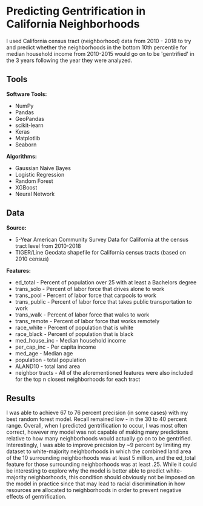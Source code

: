 # Predicting Gentrification in California Neighborhoods

I used California census tract (neighborhood) data from 2010 - 2018 to try and predict whether the neighborhoods in the bottom 10th percentile for median household income from 2010-2015 would go on to be 'gentrified' in the 3 years following the year they were analyzed.

## Tools

**Software Tools:**
* NumPy
* Pandas
* GeoPandas
* scikit-learn
* Keras
* Matplotlib
* Seaborn

**Algorithms:**
* Gaussian Naive Bayes
* Logistic Regression
* Random Forest
* XGBoost
* Neural Network

## Data

**Source:**
* 5-Year American Community Survey Data for California at the census tract level from 2010-2018
* TIGER/Line Geodata shapefile for California census tracts (based on 2010 census)

**Features:**
* ed_total - Percent of population over 25 with at least a Bachelors degree
* trans_solo - Percent of labor force that drives alone to work
* trans_pool - Percent of labor force that carpools to work
* trans_public - Percent of labor force that takes public transportation to work
* trans_walk - Percent of labor force that walks to work
* trans_remote - Percent of labor force that works remotely
* race_white - Percent of population that is white
* race_black - Percent of population that is black
* med_house_inc - Median household income
* per_cap_inc - Per capita income
* med_age - Median age
* population - total population
* ALAND10 - total land area
* neighbor tracts - All of the aforementioned features were also included for the top n closest neighborhoods for each tract

## Results

I was able to achieve 67 to 76 percent precision (in some cases) with my best random forest model. Recall remained low - in the 30 to 40 percent range. Overall, when I predicted gentrification to occur, I was most often correct, however my model was not capable of making many predictions relative to how many neighborhoods would actually go on to be gentrified. Interestingly, I was able to improve precision by ~9 percent by limiting my dataset to white-majority neighborhoods in which the combined land area of the 10 surrounding neighborhoods was at least 5 million, and the ed_total feature for those surrounding neighborhoods was at least .25. While it could be interesting to explore why the model is better able to predict white-majority neighborhoods, this condition should obviously not be imposed on the model in practice since that may lead to racial discrimination in how resources are allocated to neighborhoods in order to prevent negative effects of gentrification. 
